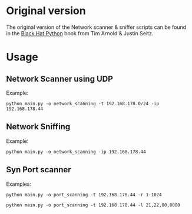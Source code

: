 # Original version
The original version of the Network scanner & sniffer scripts can be found in the 
[Black Hat Python](https://amzn.eu/d/dQtharE) book from Tim Arnold & Justin Seitz.

# Usage
## Network Scanner using UDP
Example:

`python main.py -o network_scanning -t 192.168.178.0/24 -ip 192.168.178.44`

## Network Sniffing
Example:

`python main.py -o network_scanning -ip 192.168.178.44`

## Syn Port scanner
Examples:

`python main.py -o port_scanning -t 192.168.178.44 -r 1-1024`

`python main.py -o port_scanning -t 192.168.178.44 -l 21,22,80,8080`
